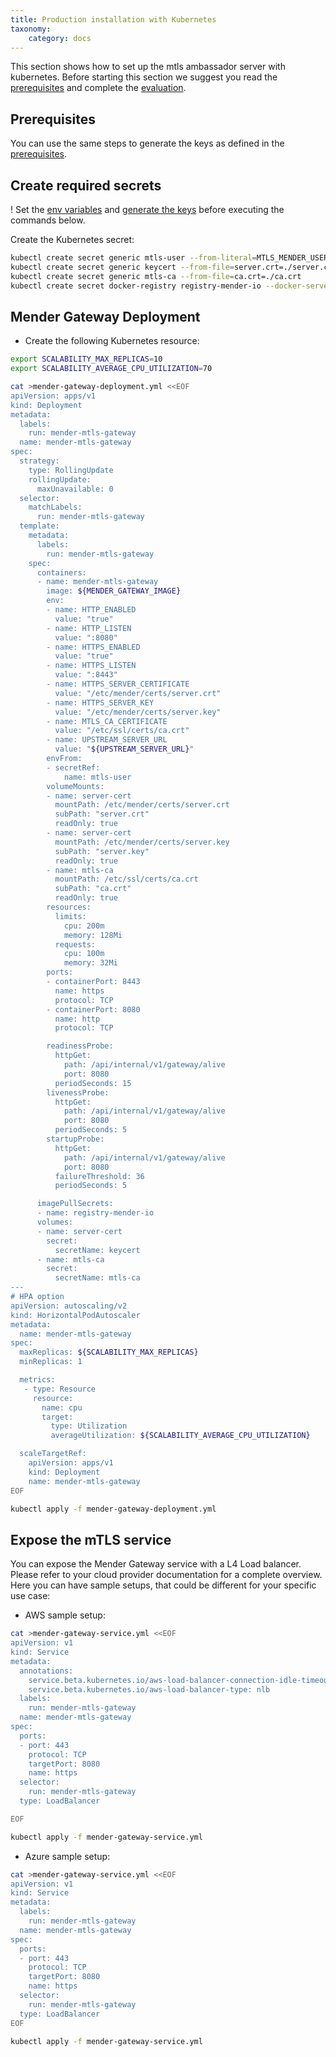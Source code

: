 ```yaml
---
title: Production installation with Kubernetes
taxonomy:
    category: docs
---
```




This section shows how to set up the mtls ambassador server with kubernetes.
Before starting this section we suggest you read the [prerequisites](../01.Keys-and-certificates/docs.md) and complete the [evaluation](../02.Evaluation-with-docker-compose/docs.md).


## Prerequisites

You can use the same steps to generate the keys as defined in the [prerequisites](../01.Keys-and-certificates/docs.md).


## Create required secrets

! Set the [env variables](../01.Keys-and-certificates/docs.md#environment-variables) and [generate the keys](../01.Keys-and-certificates/docs.md#generating-the-keys) before executing the commands below.

Create the Kubernetes secret:

```bash
kubectl create secret generic mtls-user --from-literal=MTLS_MENDER_USERNAME=${MENDER_USERNAME} --from-literal=MTLS_MENDER_PASSWORD=${MENDER_PASSWORD}
kubectl create secret generic keycert --from-file=server.crt=./server.crt --from-file=server.key=./server.key
kubectl create secret generic mtls-ca --from-file=ca.crt=./ca.crt
kubectl create secret docker-registry registry-mender-io --docker-server=${DOCKER_REGISTRY_URL} --docker-username=${DOCKER_REGISTRY_USERNAME} --docker-password={$DOCKER_REGISTRY_PASSWORD}
```


## Mender Gateway Deployment
* Create the following Kubernetes resource:

```bash
export SCALABILITY_MAX_REPLICAS=10
export SCALABILITY_AVERAGE_CPU_UTILIZATION=70

cat >mender-gateway-deployment.yml <<EOF
apiVersion: apps/v1
kind: Deployment
metadata:
  labels:
    run: mender-mtls-gateway
  name: mender-mtls-gateway
spec:
  strategy:
    type: RollingUpdate
    rollingUpdate:
      maxUnavailable: 0
  selector:
    matchLabels:
      run: mender-mtls-gateway
  template:
    metadata:
      labels:
        run: mender-mtls-gateway
    spec:
      containers:
      - name: mender-mtls-gateway
        image: ${MENDER_GATEWAY_IMAGE}
        env:
        - name: HTTP_ENABLED
          value: "true"
        - name: HTTP_LISTEN
          value: ":8080"
        - name: HTTPS_ENABLED
          value: "true"
        - name: HTTPS_LISTEN
          value: ":8443"
        - name: HTTPS_SERVER_CERTIFICATE
          value: "/etc/mender/certs/server.crt"
        - name: HTTPS_SERVER_KEY
          value: "/etc/mender/certs/server.key"
        - name: MTLS_CA_CERTIFICATE
          value: "/etc/ssl/certs/ca.crt"
        - name: UPSTREAM_SERVER_URL
          value: "${UPSTREAM_SERVER_URL}"
        envFrom:
        - secretRef:
            name: mtls-user
        volumeMounts:
        - name: server-cert
          mountPath: /etc/mender/certs/server.crt
          subPath: "server.crt"
          readOnly: true
        - name: server-cert
          mountPath: /etc/mender/certs/server.key
          subPath: "server.key"
          readOnly: true
        - name: mtls-ca
          mountPath: /etc/ssl/certs/ca.crt
          subPath: "ca.crt"
          readOnly: true
        resources:
          limits:
            cpu: 200m
            memory: 128Mi
          requests:
            cpu: 100m
            memory: 32Mi
        ports:
        - containerPort: 8443
          name: https
          protocol: TCP
        - containerPort: 8080
          name: http
          protocol: TCP

        readinessProbe:
          httpGet:
            path: /api/internal/v1/gateway/alive
            port: 8080
          periodSeconds: 15
        livenessProbe:
          httpGet:
            path: /api/internal/v1/gateway/alive
            port: 8080
          periodSeconds: 5
        startupProbe:
          httpGet:
            path: /api/internal/v1/gateway/alive
            port: 8080
          failureThreshold: 36
          periodSeconds: 5

      imagePullSecrets:
      - name: registry-mender-io
      volumes:
      - name: server-cert
        secret:
          secretName: keycert
      - name: mtls-ca
        secret:
          secretName: mtls-ca
---
# HPA option
apiVersion: autoscaling/v2
kind: HorizontalPodAutoscaler
metadata:
  name: mender-mtls-gateway
spec:
  maxReplicas: ${SCALABILITY_MAX_REPLICAS}
  minReplicas: 1

  metrics:
   - type: Resource
     resource:
       name: cpu
       target:
         type: Utilization
         averageUtilization: ${SCALABILITY_AVERAGE_CPU_UTILIZATION}

  scaleTargetRef:
    apiVersion: apps/v1
    kind: Deployment
    name: mender-mtls-gateway
EOF

kubectl apply -f mender-gateway-deployment.yml
```


## Expose the mTLS service
You can expose the Mender Gateway service with a L4 Load balancer.
Please refer to your cloud provider documentation for a complete overview.
Here you can have sample setups, that could be different for your specific use case:

* AWS sample setup:

```bash
cat >mender-gateway-service.yml <<EOF
apiVersion: v1
kind: Service
metadata:
  annotations:
    service.beta.kubernetes.io/aws-load-balancer-connection-idle-timeout: "600"
    service.beta.kubernetes.io/aws-load-balancer-type: nlb
  labels:
    run: mender-mtls-gateway
  name: mender-mtls-gateway
spec:
  ports:
  - port: 443
    protocol: TCP
    targetPort: 8080
    name: https
  selector:
    run: mender-mtls-gateway
  type: LoadBalancer

EOF

kubectl apply -f mender-gateway-service.yml
```

* Azure sample setup:

```bash
cat >mender-gateway-service.yml <<EOF
apiVersion: v1
kind: Service
metadata:
  labels:
    run: mender-mtls-gateway
  name: mender-mtls-gateway
spec:
  ports:
  - port: 443
    protocol: TCP
    targetPort: 8080
    name: https
  selector:
    run: mender-mtls-gateway
  type: LoadBalancer
EOF

kubectl apply -f mender-gateway-service.yml
```
